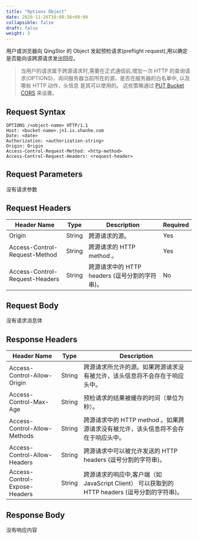 ```yaml
---
title: "Options Object"
date: 2020-11-26T10:08:56+09:00
collapsible: false
draft: false
weight: 3
---
```



用户或浏览器向 QingStor 的 Object 发起预检请求(preflight request),用以确定是否能向该跨源请求发出回应。

> 当用户的请求属于跨源请求时,需要在正式通信前,增加一次 HTTP 的查询请求(OPTIONS)，询问服务器当前所在的源，是否在服务器的白名单中, 以及哪些 HTTP 动作，头信息 是其可以使用的。 这些策略通过 [PUT Bucket CORS](../../bucket/cors/put_cors/) 来设置。

## Request Syntax

```http
OPTIONS /<object-name> HTTP/1.1
Host: <bucket-name>.jn1.is.shanhe.com
Date: <date>
Authorization: <authorization-string>
Origin: Origin
Access-Control-Request-Method: <http-method>
Access-Control-Request-Headers: <request-header>
```

## Request Parameters

没有请求参数

## Request Headers

| Header Name | Type | Description | Required |
| --- | --- | --- | --- |
| Origin | String | 跨源请求的源。 | Yes |
| Access-Control-Request-Method | String | 跨源请求的 HTTP method 。 | Yes |
| Access-Control-Request-Headers | String | 跨源请求中的 HTTP headers (逗号分割的字符串)。 | No |

## Request Body

没有请求消息体

## Response Headers

| Header Name | Type | Description |
| --- | --- | --- |
| Access-Control-Allow-Origin | String | 跨源请求所允许的源。如果跨源请求没有被允许，该头信息将不会存在于响应头中。 |
| Access-Control-Max-Age | String | 预检请求的结果被缓存的时间（单位为秒）。 |
| Access-Control-Allow-Methods | String | 跨源请求中的 HTTP method 。如果跨源请求没有被允许，该头信息将不会存在于响应头中。 |
| Access-Control-Allow-Headers | String | 跨源请求中可以被允许发送的 HTTP headers (逗号分割的字符串)。 |
| Access-Control-Expose-Headers | String | 跨源请求的响应中,客户端（如 JavaScript Client） 可以获取到的 HTTP headers (逗号分割的字符串)。 |

## Response Body

没有响应内容
